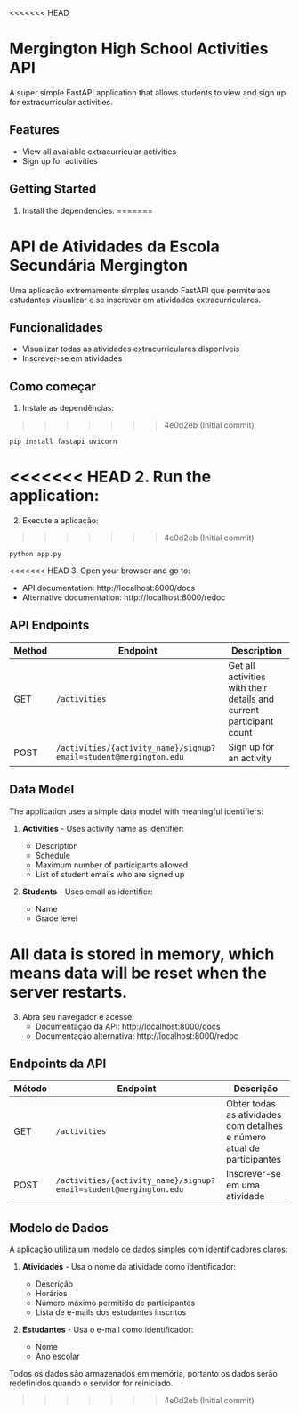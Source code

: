 <<<<<<< HEAD
# Mergington High School Activities API

A super simple FastAPI application that allows students to view and sign up for extracurricular activities.

## Features

- View all available extracurricular activities
- Sign up for activities

## Getting Started

1. Install the dependencies:
=======
# API de Atividades da Escola Secundária Mergington

Uma aplicação extremamente simples usando FastAPI que permite aos estudantes visualizar e se inscrever em atividades extracurriculares.

## Funcionalidades

- Visualizar todas as atividades extracurriculares disponíveis
- Inscrever-se em atividades

## Como começar

1. Instale as dependências:
>>>>>>> 4e0d2eb (Initial commit)

   ```
   pip install fastapi uvicorn
   ```

<<<<<<< HEAD
2. Run the application:
=======
2. Execute a aplicação:
>>>>>>> 4e0d2eb (Initial commit)

   ```
   python app.py
   ```

<<<<<<< HEAD
3. Open your browser and go to:
   - API documentation: http://localhost:8000/docs
   - Alternative documentation: http://localhost:8000/redoc

## API Endpoints

| Method | Endpoint                                                          | Description                                                         |
| ------ | ----------------------------------------------------------------- | ------------------------------------------------------------------- |
| GET    | `/activities`                                                     | Get all activities with their details and current participant count |
| POST   | `/activities/{activity_name}/signup?email=student@mergington.edu` | Sign up for an activity                                             |

## Data Model

The application uses a simple data model with meaningful identifiers:

1. **Activities** - Uses activity name as identifier:

   - Description
   - Schedule
   - Maximum number of participants allowed
   - List of student emails who are signed up

2. **Students** - Uses email as identifier:
   - Name
   - Grade level

All data is stored in memory, which means data will be reset when the server restarts.
=======
3. Abra seu navegador e acesse:
   - Documentação da API: http://localhost:8000/docs
   - Documentação alternativa: http://localhost:8000/redoc

## Endpoints da API

| Método | Endpoint                                                          | Descrição                                                                  |
| ------ | ----------------------------------------------------------------- | -------------------------------------------------------------------------- |
| GET    | `/activities`                                                     | Obter todas as atividades com detalhes e número atual de participantes     |
| POST   | `/activities/{activity_name}/signup?email=student@mergington.edu` | Inscrever-se em uma atividade                                              |

## Modelo de Dados

A aplicação utiliza um modelo de dados simples com identificadores claros:

1. **Atividades** - Usa o nome da atividade como identificador:

   - Descrição
   - Horários
   - Número máximo permitido de participantes
   - Lista de e-mails dos estudantes inscritos

2. **Estudantes** - Usa o e-mail como identificador:
   - Nome
   - Ano escolar

Todos os dados são armazenados em memória, portanto os dados serão redefinidos quando o servidor for reiniciado.
>>>>>>> 4e0d2eb (Initial commit)
